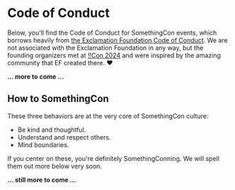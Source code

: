 # Code of Conduct

Below, you'll find the Code of Conduct for SomethingCon events, which borrows heavily from [the Exclamation Foundation Code of Conduct](https://bangbangcon.com/conduct.html). We are not associated with the Exclamation Foundation in any way, but the founding organizers met at [!!Con 2024](https://bangbangcon.com/index.html) and were inspired by the amazing community that EF created there. ❤️

**... more to come ...**

## How to SomethingCon

These three behaviors are at the very core of SomethingCon culture:

* Be kind and thoughtful.
* Understand and respect others.
* Mind boundaries.

If you center on these, you're definitely SomethingConning. We will spell them out more below very soon.

**... still more to come ...**
